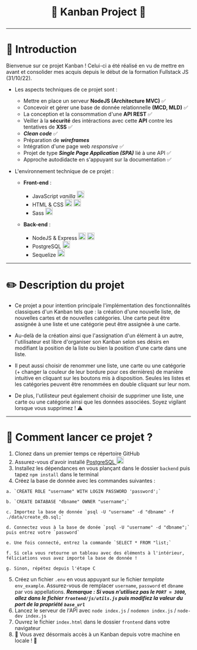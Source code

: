 # <p align=center> :tada:  Kanban Project :tada:  </p> 
---------

# :wave: Introduction

Bienvenue sur ce projet Kanban ! Celui-ci a été réalisé en vu de mettre en avant et consolider mes acquis depuis le début de la formation Fullstack JS (31/10/22).

- Les aspects techniques de ce projet sont :
  - Mettre en place un serveur **NodeJS (Architecture MVC)** :white_check_mark: 
  - Concevoir et gérer une base de donnée relationnelle **(MCD, MLD)** :white_check_mark: 
  - La conception et la consommation d'une **API REST** :white_check_mark: 
  - Veiller à la **sécurité** des intéractions avec cette **API** contre les tentatives de **XSS** :white_check_mark: 
  - **_Clean code_** :white_check_mark: 
  - Préparation de **_wireframes_**
  - Intégration d'une page web _responsive_ :white_check_mark: 
  - Projet de type **_Single Page Application (SPA)_** lié à une API :white_check_mark: 
  - Approche autodidacte en s'appuyant sur la documentation :white_check_mark: 
  
- L'environnement technique de ce projet :
  - **Front-end** :
    - JavaScript _vanilla_ <img src="https://user-images.githubusercontent.com/115977341/217671341-d883f8f0-29ce-456f-822c-84f60c101a2c.png" width="20px" height="20px">
    - HTML & CSS <img src="https://cdn-icons-png.flaticon.com/512/5968/5968267.png" width="20px" height="20px"> <img src="https://cdn-icons-png.flaticon.com/512/5968/5968242.png" width="20px" height="20px"> 
    - Sass <img src="https://cdn-icons-png.flaticon.com/512/919/919831.png" width="20px" height="20px">
   
   - **Back-end** :
   
      - NodeJS & Express <img src="https://cdn-icons-png.flaticon.com/512/919/919825.png" width="20px" height="20px"> <img src="https://user-images.githubusercontent.com/115977341/213268782-c620c3a9-f321-4e08-90bd-d545336be168.png" width="20px" height="20px">
      - PostgreSQL <img src="https://cdn-icons-png.flaticon.com/512/5968/5968342.png" width="20px" height="20px">
      - Sequelize <img src="https://sequelize.org/img/logo.svg" width="20px" height="20px">
      
-------
      
# :pencil2: Description du projet

- Ce projet a pour intention principale l'implémentation des fonctionnalités classiques d'un Kanban tels que : la création d'une nouvelle liste, de nouvelles cartes et de nouvelles catégories. Une carte peut être assignée à une liste et une catégorie peut être assignée à une carte.

- Au-delà de la création ainsi que l'assignation d'un élément à un autre, l'utilisateur est libre d'organiser son Kanban selon ses désirs en modifiant la position de la liste ou bien la position d'une carte dans une liste.

- Il peut aussi choisir de renommer une liste, une carte ou une catégorie (+ changer la couleur de leur bordure pour ces dernières) de manière intuitive en cliquant sur les boutons mis à disposition. Seules les listes et les catégories peuvent être renommées en double cliquant sur leur nom.

- De plus, l'utilisteur peut également choisir de supprimer une liste, une carte ou une catégorie ainsi que les données associées. Soyez vigilant lorsque vous supprimez ! :warning:

-------------

# :rocket:  Comment lancer ce projet ?

  1) Clonez dans un premier temps ce répertoire GitHub
  2) Assurez-vous d'avoir installé <a href="https://www.postgresql.org/download/" target="_blank"> PostgreSQL </a> <img src="https://cdn-icons-png.flaticon.com/512/5968/5968342.png" width="20px" height="20px">
  3) Installez les dépendances en vous plançant dans le dossier `backend` puis tapez `npm install` dans le terminal
  4) Créez la base de donnée avec les commandes suivantes :
  
    a. `CREATE ROLE "username" WITH LOGIN PASSWORD 'password';`
    
    b. `CREATE DATABASE "dbname" OWNER "username";`
    
    c. Importez la base de donnée `psql -U "username" -d "dbname" -f ./data/create_db.sql;`
    
    d. Connectez vous à la base de donée `psql -U "username" -d "dbname";` puis entrez votre `password`
    
    e. Une fois connecté, entrez la commande `SELECT * FROM "list;`
    
    f. Si cela vous retourne un tableau avec des éléments à l'intérieur, féliciations vous avez importé la base de donnée !
    
    g. Sinon, répétez depuis l'étape C
    
  5) Créez un fichier `.env` en vous appuyant sur le fichier _template_ `env_example`. Assurez-vous de remplacer `username`, `password` et `dbname` par vos appellations. **_Remarque : Si vous n'utilisez pas le `PORT = 3000`, allez dans le fichier `frontend/js/utils.js` puis modifiez la valeur du port de la propriété `base_url`_**
  6) Lancez le serveur de l'API avec `node index.js` / `nodemon index.js` / `node-dev index.js`
  7) Ouvrez le fichier `index.html` dans le dossier `frontend` dans votre navigateur
  8) :tada: Vous avez désormais accès à un Kanban depuis votre machine en locale ! :tada:
  
